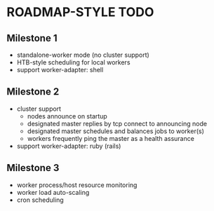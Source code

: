 
# ROADMAP-STYLE TODO

## Milestone 1

- standalone-worker mode (no cluster support)
- HTB-style scheduling for local workers
- support worker-adapter: shell

## Milestone 2
- cluster support
  - nodes announce on startup
  - designated master replies by tcp connect to announcing node
  - designated master schedules and balances jobs to worker(s)
  - workers frequently ping the master as a health assurance
- support worker-adapter: ruby (rails)

## Milestone 3
- worker process/host resource monitoring
- worker load auto-scaling
- cron scheduling
